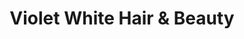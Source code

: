 ---
title: "Violet White Hair & Beauty"
url: /carlisle/violet-white-hair-and-beauty/
shop: hairdresser
---